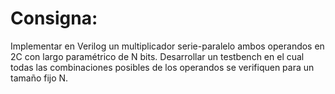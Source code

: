 # Consigna:

Implementar en Verilog un multiplicador serie-paralelo ambos operandos en 2C con largo paramétrico de N bits. Desarrollar un testbench en el cual todas las combinaciones posibles de los operandos se verifiquen para un tamaño fijo N.

